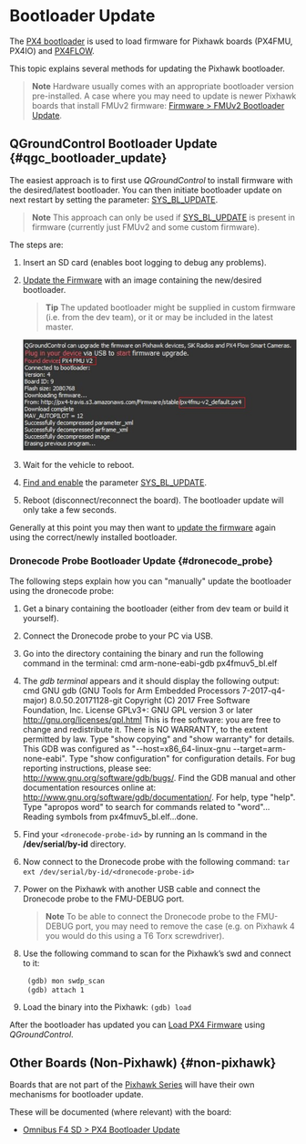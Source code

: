 # Bootloader Update

The [PX4 bootloader](https://github.com/PX4/Bootloader) is used to load firmware for Pixhawk boards (PX4FMU, PX4IO) and [PX4FLOW](../sensor/px4flow.md).

This topic explains several methods for updating the Pixhawk bootloader.

> **Note** Hardware usually comes with an appropriate bootloader version pre-installed. A case where you may need to update is newer Pixhawk boards that install FMUv2 firmware: [Firmware > FMUv2 Bootloader Update](../config/firmware.md#bootloader).

## QGroundControl Bootloader Update {#qgc_bootloader_update}

The easiest approach is to first use *QGroundControl* to install firmware with the desired/latest bootloader. You can then initiate bootloader update on next restart by setting the parameter: [SYS_BL_UPDATE](../advanced_config/parameter_reference.md#SYS_BL_UPDATE).

> **Note** This approach can only be used if [SYS_BL_UPDATE](../advanced_config/parameter_reference.md#SYS_BL_UPDATE) is present in firmware (currently just FMUv2 and some custom firmware).

The steps are:

1. Insert an SD card (enables boot logging to debug any problems).
2. [Update the Firmware](../config/firmware.md#custom) with an image containing the new/desired bootloader.
    
    > **Tip** The updated bootloader might be supplied in custom firmware (i.e. from the dev team), or it or may be included in the latest master.
    
    ![FMUv2 update](../../assets/qgc/setup/firmware/bootloader_update.jpg)

3. Wait for the vehicle to reboot.

4. [Find and enable](../advanced_config/parameters.md#parameter-configuration) the parameter [SYS_BL_UPDATE](../advanced_config/parameter_reference.md#SYS_BL_UPDATE).
5. Reboot (disconnect/reconnect the board). The bootloader update will only take a few seconds.

Generally at this point you may then want to [update the firmware](../config/firmware.md) again using the correct/newly installed bootloader.

### Dronecode Probe Bootloader Update {#dronecode_probe}

The following steps explain how you can "manually" update the bootloader using the dronecode probe:

1. Get a binary containing the bootloader (either from dev team or build it yourself).
2. Connect the Dronecode probe to your PC via USB. 
3. Go into the directory containing the binary and run the following command in the terminal: 
        cmd
        arm-none-eabi-gdb px4fmuv5_bl.elf

4. The *gdb terminal* appears and it should display the following output: 
        cmd
        GNU gdb (GNU Tools for Arm Embedded Processors 7-2017-q4-major) 8.0.50.20171128-git
        Copyright (C) 2017 Free Software Foundation, Inc.
        License GPLv3+: GNU GPL version 3 or later <http://gnu.org/licenses/gpl.html>
        This is free software: you are free to change and redistribute it.
        There is NO WARRANTY, to the extent permitted by law.  Type "show copying"
        and "show warranty" for details.
        This GDB was configured as "--host=x86_64-linux-gnu --target=arm-none-eabi".
        Type "show configuration" for configuration details.
        For bug reporting instructions, please see:
        <http://www.gnu.org/software/gdb/bugs/>.
        Find the GDB manual and other documentation resources online at:
        <http://www.gnu.org/software/gdb/documentation/>.
        For help, type "help".
        Type "apropos word" to search for commands related to "word"...
        Reading symbols from px4fmuv5_bl.elf...done.

5. Find your `<dronecode-probe-id>` by running an ls command in the **/dev/serial/by-id** directory.
6. Now connect to the Dronecode probe with the following command: ```tar ext /dev/serial/by-id/<dronecode-probe-id>```
7. Power on the Pixhawk with another USB cable and connect the Dronecode probe to the FMU-DEBUG port.
    
    > **Note** To be able to connect the Dronecode probe to the FMU-DEBUG port, you may need to remove the case (e.g. on Pixhawk 4 you would do this using a T6 Torx screwdriver).

8. Use the following command to scan for the Pixhawk’s swd and connect to it:
    
        (gdb) mon swdp_scan
        (gdb) attach 1
        

9. Load the binary into the Pixhawk: ```(gdb) load```

After the bootloader has updated you can [Load PX4 Firmware](../config/firmware.md) using *QGroundControl*.

## Other Boards (Non-Pixhawk) {#non-pixhawk}

Boards that are not part of the [Pixhawk Series](../flight_controller/pixhawk_series.md) will have their own mechanisms for bootloader update.

These will be documented (where relevant) with the board:

- [Omnibus F4 SD > PX4 Bootloader Update](../flight_controller/omnibus_f4_sd.md#upload)